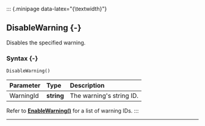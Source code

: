 ::: {.minipage data-latex="{\textwidth}"}
## DisableWarning {-}

Disables the specified warning.

### Syntax {-}

```{sql}
DisableWarning()
```

**Parameter** | **Type** | **Description**
| :-- | :-- | :-- |
WarningId | **string** | The warning's string ID.

Refer to **[EnableWarning()](#enablewarning)** for a list of warning IDs.
:::

***
